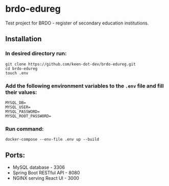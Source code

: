 # brdo-edureg
Test project for BRDO - register of secondary education institutions.

## Installation
### In desired directory run:
    git clone https://github.com/keen-dot-dev/brdo-edureg.git
    cd brdo-edureg
    touch .env
### Add the following environment variables to the `.env` file and fill their values:
    MYSQL_DB=
    MYSQL_USER=
    MYSQL_PASSWORD=
    MYSQL_ROOT_PASSWORD=
### Run command:
    docker-compose --env-file .env up --build

## Ports:
* MySQL database - 3306
* Spring Boot RESTful API - 8080
* NGINX serving React UI - 3000
